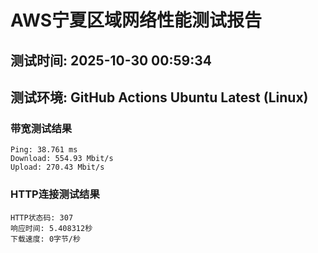 # AWS宁夏区域网络性能测试报告
## 测试时间: 2025-10-30 00:59:34
## 测试环境: GitHub Actions Ubuntu Latest (Linux)

### 带宽测试结果
```
Ping: 38.761 ms
Download: 554.93 Mbit/s
Upload: 270.43 Mbit/s
```

### HTTP连接测试结果
```
HTTP状态码: 307
响应时间: 5.408312秒
下载速度: 0字节/秒
```

